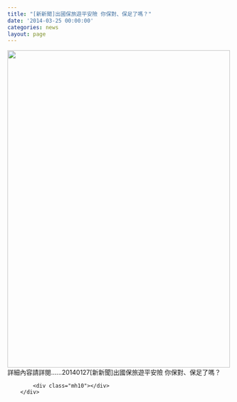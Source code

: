 ```yaml
---
title: "[新新聞]出國保旅遊平安險 你保對、保足了嗎？"
date: '2014-03-25 00:00:00'
categories: news
layout: page
---
```


<div class="text">
			<div>
	<img alt="" src="http://www.leishan.com.tw/UserFiles/images/%E7%A3%8A%E5%B1%B1%E6%96%B0%E8%81%9E/%E7%A3%8A%E5%B1%B1%E9%9B%9C%E8%AA%8C/2014%E5%B9%B41%E6%9C%88%5B%E6%96%B0%E6%96%B0%E8%81%9ENO.1403%5D%E5%87%BA%E5%9C%8B%E4%BF%9D%E6%97%85%E9%81%8A%E5%B9%B3%E5%AE%89%E9%9A%AA%20%E4%BD%A0%E4%BF%9D%E5%B0%8D%E3%80%81%E4%BF%9D%E8%B6%B3%E4%BA%86%E5%97%8E%EF%BC%9FP.58.jpg" style="width: 500px; height: 711px;"></div>
<div>
	詳細內容請詳閱......20140127[新新聞]出國保旅遊平安險 你保對、保足了嗎？</div>

			<div class="mh10"></div>
		</div>